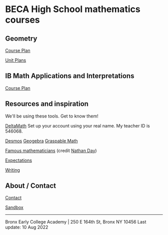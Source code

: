 
# BECA High School mathematics courses

## Geometry

[Course Plan](https://github.com/chrishuson/course-files/blob/master/Geom2023/Plan-Geom2022-23.pdf)

[Unit Plans](https://github.com/chrishuson/course-files/blob/master/Geom2023/Plan-Geom-Units.pdf)

## IB Math Applications and Interpretations

[Course Plan](Plan_IB-2022-23)

## Resources and inspiration
We'll be using these tools. Get to know them!

[DeltaMath](www.deltamath.com)
Set up your account using your real name. My teacher ID is 546068.

[Desmos](https://www.desmos.com/calculator)
[Geogebra](https://www.geogebra.org/geometry)
[Graspable Math](https://graspablemath.com/canvas)

[Famous mathematicians](MathematiciansoftheWorld_NathanDay.pdf)
(credit [Nathan Day](https://mrdaymaths.com/blog/category/displays/))

[Expectations](Expectations)

[Writing](Written-work)

## About / Contact
[Contact](Contact)

[Sandbox](sandbox)

-------
Bronx Early College Academy | 250 E 164th St, Bronx NY 10456
Last update: 10 Aug 2022